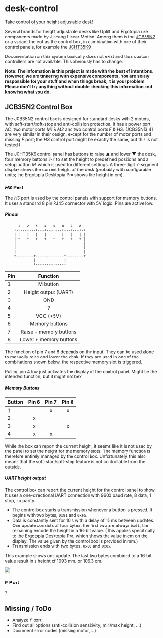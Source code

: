 # desk-control
Take control of your height adjustable desk!

Several brands for height adjustable desks like Uplift and Ergotopia use components made by Jiecang Linear Motion. Among them is the [JCB35N2](https://en.jiecang.com/product/119.html) or a variant thereof as the control box, in combination with one of their control panels, for example the [JCHT35K9](https://en.jiecang.com/product/125.html).

Documentation on this system basically does not exist and thus custom controllers are not available. This obviously has to change.

**Note: The information in this project is made with the best of intentions. However, we are tinkering with expensive components. You are solely responsible for your stuff and when things break, it is your problem. Please don't try anything without double checking this information and knowing what you do.**


## JCB35N2 Control Box
The JCB35N2 control box is designed for standard desks with 2 motors, with soft-start/soft-stop and anti-collision protection. It has a power port _AC_, two motor ports _M1_ & _M2_ and two control ports _F_ & _HS_. (JCB35N[3,4] are very similar in their design, except for the number of motor ports and missing _F_ port; the _HS_ control port might be exactly the same, but this is not tested!)

The JCHT35K9 control panel has buttons to raise ▲ and lower ▼ the desk, four memory buttons _1_-_4_ to set the height to predefined positions and a setup button _M_, which is used for different settings. A three-digit 7-segment display shows the current height of the desk (probably with configurable units; the Ergotopia Desktopia Pro shows the height in cm).

### _HS_ Port
The _HS_ port is used by the control panels with support for memory buttons. It uses a standard 8 pin RJ45 connector with 5V logic. Pins are active low.

##### Pinout

```
      1   2   3   4   5   6   7   8
    +-+---+---+---+---+---+---+---+-+
    | |   |   |   |   |   |   |   | |
    | +   +   +   +   +   +   +   + |
    |                               |
    |                               |
    |                               |
    +--------+-------------+--------+
             |             |
             +-------------+
```

| Pin | Function                 |
| --- |:------------------------:|
| 1   | M button                 |
| 2   | Height output (UART)     |
| 3   | GND                      |
| 4   | ?                        |
| 5   | VCC (+5V)                |
| 6   | Memory buttons           |
| 7   | Raise + memory buttons   |
| 8   | Lower + memory buttons   |

The function of pin 7 and 8 depends on the input. They can be used alone to manually raise and lower the desk. If they are used in one of the combinations shown below, the respective memory slot is triggered.

Pulling pin 4 low just activates the display of the control panel. Might be the intended function, but it might not be?

##### Memory Buttons

| Button | Pin 6 | Pin 7 | Pin 8 |
| ------ |:-----:|:-----:|:-----:|
| 1      |       | x     | x     |
| 2      | x     |       |       |
| 3      | x     |       | x     |
| 4      | x     | x     |       |

While the box can report the current height, it seems like it is not used by the panel to set the height for the memory slots. The memory function is therefore entirely managed by the control box. Unfortunately, this also means that the soft-start/soft-stop feature is not controllable from the outside.

##### UART height output

The control box can report the current height for the control panel to show. It uses a one-directional UART connection with 9600 baud rate, 8 data, 1 stop, no parity.

* The control box starts a transmission whenever a button is pressed. It begins with two bytes, ``0x81`` and ``0xF5``.
* Data is constantly sent for 10 s with a delay of 15 ms between updates. One update consists of four bytes: the first two are always ``0x01``, the remaining encode the height in a 16-bit value. (This applies specifically to the Ergotopia Desktopia Pro, which shows the value in cm on the display. The value given by the control box is provided in mm.)
* Transmission ends with two bytes, ``0x01`` and ``0x05``.

This example shows one update. The last two bytes combined to a 16-bit value result in a height of 1093 mm, or 109.3 cm.

![](img/height_update.png)

### F Port
?


## Missing / ToDo
* Analyze _F_ port
* Find out all options (anti-collision sensitivity, min/max height, ...)
* Document error codes (missing motor, ...)
